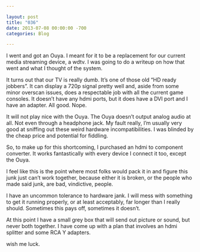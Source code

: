 ```yaml
---

layout: post  
title: "036"  
date: 2013-07-08 00:00:00 -700  
categories: Blog

---
```


I went and got an Ouya. I meant for it to be a replacement for our current media streaming device, a wdtv. I was going to do a writeup on how that went and what I thought of the system.   
  
It turns out that our TV is really dumb. It’s one of those old “HD ready jobbers”. It can display a 720p signal pretty well and, aside from some minor overscan issues, does a respectable job with all the current game consoles. It doesn’t have any hdmi ports, but it does have a DVI port and I have an adapter. All good. Nope.  
  
It will not play nice with the Ouya. The Ouya doesn’t output analog audio at all. Not even through a headphone jack. My fault really, I’m usually very good at sniffing out these weird hardware incompatibilities. I was blinded by the cheap price and potential for fiddling.   
  
So, to make up for this shortcoming, I purchased an hdmi to component converter. It works fantastically with every device I connect it too, except the Ouya.  
  
I feel like this is the point where most folks would pack it in and figure this junk just can’t work together, because either it is broken, or the people who made said junk, are bad, vindictive, people.  
  
I have an uncommon tolerance to hardware jank. I will mess with something to get it running properly, or at least acceptably, far longer than I really should. Sometimes this pays off, sometimes it doesn’t.  
  
At this point I have a small grey box that will send out picture or sound, but never both together. I have come up with a plan that involves an hdmi splitter and some RCA Y adapters.   
  
wish me luck.